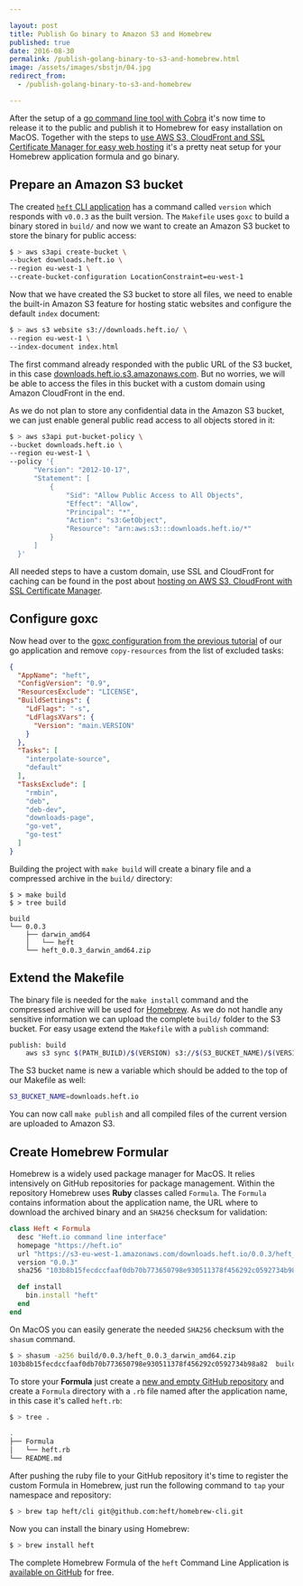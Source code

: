 ```yaml
---

layout: post
title: Publish Go binary to Amazon S3 and Homebrew
published: true
date: 2016-08-30
permalink: /publish-golang-binary-to-s3-and-homebrew.html
image: /assets/images/sbstjn/04.jpg
redirect_from:
  - /publish-golang-binary-to-s3-and-homebrew

---
```


After the setup of a [go command line tool with Cobra](https://sbstjn.com/create-golang-cli-application-with-cobra-and-goxc.html) it's now time to release it to the public and publish it to Homebrew for easy installation on MacOS. Together with the steps to [use AWS S3, CloudFront and SSL Certificate Manager for easy web hosting](https://sbstjn.com/static-hosting-amazon-s3-cloudfront-and-ssl-certificate-manager.html#create-an-ssl-certificate.html) it's a pretty neat setup for your Homebrew application formula and go binary.

## Prepare an Amazon S3 bucket

The created [`heft` CLI application](https://github.com/heft/cli) has a command called `version` which responds with `v0.0.3` as the built version. The `Makefile` uses `goxc` to build a binary stored in `build/` and now we want to create an Amazon S3 bucket to store the binary for public access:

```bash
$ > aws s3api create-bucket \
--bucket downloads.heft.io \
--region eu-west-1 \
--create-bucket-configuration LocationConstraint=eu-west-1
```

Now that we have created the S3 bucket to store all files, we need to enable the built-in Amazon S3 feature for hosting static websites and configure the default `index` document:

```bash
$ > aws s3 website s3://downloads.heft.io/ \
--region eu-west-1 \
--index-document index.html
```

The first command already responded with the public URL of the S3 bucket, in this case [downloads.heft.io.s3.amazonaws.com](http://downloads.heft.io.s3.amazonaws.com). But no worries, we will be able to access the files in this bucket with a custom domain using Amazon CloudFront in the end.

As we do not plan to store any confidential data in the Amazon S3 bucket, we can just enable general public read access to all objects stored in it:

```bash
$ > aws s3api put-bucket-policy \
--bucket downloads.heft.io \
--region eu-west-1 \
--policy '{
      "Version": "2012-10-17",
      "Statement": [
          {
              "Sid": "Allow Public Access to All Objects",
              "Effect": "Allow",
              "Principal": "*",
              "Action": "s3:GetObject",
              "Resource": "arn:aws:s3:::downloads.heft.io/*"
          }
      ]
  }'
```

All needed steps to have a custom domain, use SSL and CloudFront for caching can be found in the post about [hosting on AWS S3, CloudFront with SSL Certificate Manager](https://sbstjn.com/static-hosting-amazon-s3-cloudfront-and-ssl-certificate-manager.html#create-an-ssl-certificate.html).

## Configure goxc

Now head over to the [goxc configuration from the previous tutorial](https://sbstjn.com/create-golang-cli-application-with-cobra-and-goxc.html) of our go application and remove  `copy-resources` from the list of excluded tasks:

```json
{
  "AppName": "heft",
  "ConfigVersion": "0.9",
  "ResourcesExclude": "LICENSE",
  "BuildSettings": {
    "LdFlags": "-s",
    "LdFlagsXVars": {
      "Version": "main.VERSION"
    }
  },
  "Tasks": [
    "interpolate-source",
    "default"
  ],
  "TasksExclude": [
    "rmbin",
    "deb",
    "deb-dev",
    "downloads-page",
    "go-vet",
    "go-test"
  ]
}
```

Building the project with `make build` will create a binary file and a compressed archive in the `build/` directory:

```
$ > make build
$ > tree build

build
└── 0.0.3
    ├── darwin_amd64
    │   └── heft
    └── heft_0.0.3_darwin_amd64.zip
```

## Extend the Makefile

The binary file is needed for the `make install` command and the compressed archive will be used for [Homebrew](http://brew.sh/). As we do not handle any sensitive information we can upload the complete `build/` folder to the S3 bucket. For easy usage extend the `Makefile` with a `publish` command:

```bash
publish: build
	aws s3 sync $(PATH_BUILD)/$(VERSION) s3://$(S3_BUCKET_NAME)/$(VERSION)
```

The S3 bucket name is new a variable which should be added to the top of our Makefile as well:

```bash
S3_BUCKET_NAME=downloads.heft.io
```

You can now call `make publish` and all compiled files of the current version are uploaded to Amazon S3.

## Create Homebrew Formular

Homebrew is a widely used package manager for MacOS. It relies intensively on GitHub repositories for package management. Within the repository Homebrew uses **Ruby** classes called `Formula`. The `Formula` contains information about the application name, the URL where to download the archived binary and an `SHA256` checksum for validation:

```ruby
class Heft < Formula
  desc "Heft.io command line interface"
  homepage "https://heft.io"
  url "https://s3-eu-west-1.amazonaws.com/downloads.heft.io/0.0.3/heft_0.0.3_darwin_amd64.zip"
  version "0.0.3"
  sha256 "103b8b15fecdccfaaf0db70b773650798e930511378f456292c0592734b98a82"

  def install
    bin.install "heft"
  end
end
```

On MacOS you can easily generate the needed `SHA256` checksum with the `shasum` command.

```bash
$ > shasum -a256 build/0.0.3/heft_0.0.3_darwin_amd64.zip
103b8b15fecdccfaaf0db70b773650798e930511378f456292c0592734b98a82  build/0.0.3/heft_0.0.3_darwin_amd64.zip
```

To store your **Formula** just create a [new and empty GitHub repository](https://github.com/heft/homebrew-cli/) and create a `Formula` directory with a `.rb` file named after the application name, in this case it's called `heft.rb`:

```bash
$ > tree .

.
├── Formula
│   └── heft.rb
└── README.md
```

After pushing the ruby file to your GitHub repository it's time to register the custom Formula in Homebrew, just run the following command to `tap` your namespace and repository:

```bash
$ > brew tap heft/cli git@github.com:heft/homebrew-cli.git
```

Now you can install the binary using Homebrew:

```bash
$ > brew install heft
```

The complete Homebrew Formula of the `heft` Command Line Application is [available on GitHub](https://github.com/heft/homebrew-cli/) for free.
